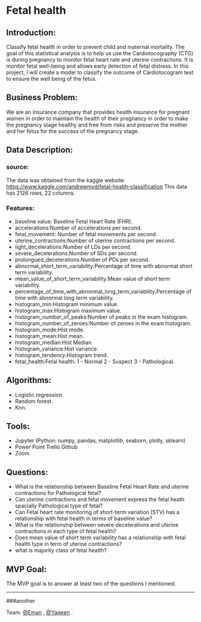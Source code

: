 # Fetal health 

## Introduction:
Classify fetal health in order to prevent child and maternal mortality.
The goal of this statistical analysis is to help us  use the Cardiotocography (CTG) is during pregnancy to monitor fetal heart rate and uterine contractions.
It is monitor fetal well-being and allows early detection of fetal distress.
In this project, I will create a model to classify the outcome of Cardiotocogram test to ensure the well being of the fetus.


## Business Problem:
We are an insurance company that provides health insurance for pregnant women in order to maintain the health of their pregnancy in order to make the pregnancy stage healthy and free from risks and preserve the mother and her fetus for the success of the pregnancy stage.

## Data Description:
  ### source:
  The data was obtained from the kaggle website: https://www.kaggle.com/andrewmvd/fetal-health-classification
  This data has 2126 rows, 22 columns.


    
  ### Features:
  - baseline value: Baseline Fetal Heart Rate (FHR).
  - accelerations:Number of accelerations per second.
  - fetal_movement: Number of fetal movements per second.
  - uterine_contractions:Number of uterine contractions per second.
  - light_decelerations:Number of LDs per second.
  - severe_decelerations:Number of SDs per second.
  - prolongued_decelerations:Number of PDs per second.
  - abnormal_short_term_variability:Percentage of time with abnormal short term variability.
  - mean_value_of_short_term_variability:Mean value of short term variability.
  - percentage_of_time_with_abnormal_long_term_variability:Percentage of time with abnormal long term variability.
  - histogram_min:Histogram minimum value.
  - histogram_max:Histogram maximum value.
  - histogram_number_of_peaks:Number of peaks in the exam histogram.
  - histogram_number_of_zeroes:Number of zeroes in the exam histogram.
  - histogram_mode:Hist mode.
  - histogram_mean:Hist mean.
  - histogram_median:Hist Median.
  - histogram_variance:Hist variance.
  - histogram_tendency:Histogram trend.
  - fetal_health:Fetal health: 1 - Normal 2 - Suspect 3 - Pathological.





## Algorithms:
  - Logistic regression.
  - Random forest.
  - Knn.


## Tools:
  - Jupyter (Python: numpy, pandas, matplotlib, seaborn, plotly, sklearn)
  - Power Point Trello Github
  - Zoom


## Questions:
  - What is the relationship between Baseline Fetal Heart Rate and uterine contractions for Pathological fetal?
  - Can uterine contractions and fetal movement express the fetal heath spacially Pathological type of fetal?
  - Can Fetal heart rate monitoring of short-term variation (STV) has a relationship with fetal health in terms of baseline value?
  - What is the relationship between severe decelerations and uterine contractions in each type of fetal health?
  - Does mean value of short term variability has a relationship with fetal health type in term of uterine contractions?
  - what is majority  class of fetal health?


## MVP Goal:
The MVP goal is to answer at least two of the questions I mentioned.

---

###another

Team:  [@Eman](https://github.com/Eeeemsa) ,  [@Yaqeen](https://github.com/yaqeen11) .
